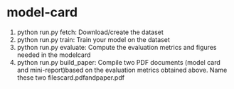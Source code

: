 # model-card

1. python run.py fetch: Download/create the dataset 
2. python run.py train: Train your model  on the dataset
3. python run.py evaluate: Compute the evaluation metrics and figures needed in the modelcard
4. python run.py build_paper: Compile two PDF documents (model card and mini-report)based on the evaluation metrics obtained above. Name these two filescard.pdfandpaper.pdf
